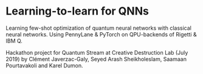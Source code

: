 # Learning-to-learn for QNNs

Learning few-shot optimization of quantum neural networks with classical neural networks.
Using PennyLane & PyTorch on QPU-backends of Rigetti & IBM Q.

Hackathon project for Quantum Stream at Creative Destruction Lab (July 2019) by Clément Javerzac-Galy, Seyed Arash Sheikholeslam, Saamaan Pourtavakoli and Karel Dumon.
